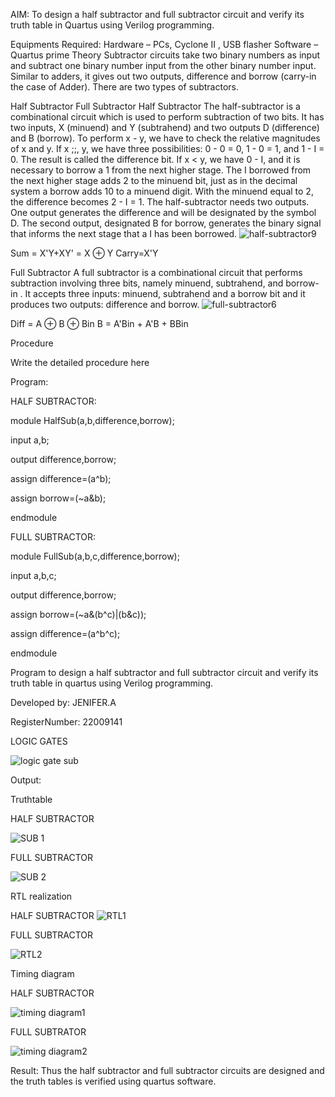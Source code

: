 AIM:
To design a half subtractor and full subtractor circuit and verify its truth table in Quartus using Verilog programming.

 Equipments Required:
 Hardware – PCs, Cyclone II , USB flasher
 Software – Quartus prime
 Theory
Subtractor circuits take two binary numbers as input and subtract one binary number input from the other binary number input. Similar to adders, it gives out two outputs, difference and borrow (carry-in the case of Adder). There are two types of subtractors.

 Half Subtractor Full Subtractor
 Half Subtractor
The half-subtractor is a combinational circuit which is used to perform subtraction of two bits. It has two inputs, X (minuend) and Y (subtrahend) and two outputs D (difference) and B (borrow). To perform x - y, we have to check the relative magnitudes of x and y. If x ;;, y, we have three possibilities: 0 - 0 = 0, 1 - 0 = 1, and 1 - I = 0. The result is called the difference bit. If x < y, we have 0 - I, and it is necessary to borrow a 1 from the next higher stage. The I borrowed from the next higher stage adds 2 to the minuend bit, just as in the decimal system a borrow adds 10 to a minuend digit. With the minuend equal to 2, the difference becomes 2 - I = 1. The half-subtractor needs two outputs. One output generates the difference and will be designated by the symbol D. The second output, designated B for borrow, generates the binary signal that informs the next stage that a I has been borrowed.
![half-subtractor9](https://user-images.githubusercontent.com/36288975/166112538-58c3bc7c-ee5d-4e6a-ac8d-8e8328efe27a.png)


Sum = X'Y+XY' = X ⊕ Y
Carry=X'Y

 Full Subtractor
A full subtractor is a combinational circuit that performs subtraction involving three bits, namely minuend, subtrahend, and borrow-in . It accepts three inputs: minuend, subtrahend and a borrow bit and it produces two outputs: difference and borrow. 
![full-subtractor6](https://user-images.githubusercontent.com/36288975/166112541-24c68359-3de8-4674-ae22-8272ffc385ed.png)


Diff = A ⊕ B ⊕ Bin B = A'Bin + A'B + BBin

Procedure



Write the detailed procedure here 


 Program:
 
HALF SUBTRACTOR:

module HalfSub(a,b,difference,borrow);

input a,b;

output difference,borrow;

assign difference=(a^b);

assign borrow=(~a&b);

endmodule

FULL SUBTRACTOR:

module FullSub(a,b,c,difference,borrow);

input a,b,c;

output difference,borrow;

assign borrow=(~a&(b^c)|(b&c));

assign difference=(a^b^c);

endmodule


Program to design a half subtractor and full subtractor circuit and verify its truth table in quartus using Verilog programming.

Developed by: JENIFER.A

RegisterNumber:  22009141

LOGIC GATES

![logic gate sub](https://user-images.githubusercontent.com/121572543/211150649-d7a5adc8-9049-4874-9287-ea38d1416f7d.png)




 Output:
 
 Truthtable

HALF SUBTRACTOR

![SUB 1](https://user-images.githubusercontent.com/121572543/211150407-66701961-4c9a-4446-863a-a0c6ada5caeb.png)


FULL SUBTRACTOR

![SUB 2](https://user-images.githubusercontent.com/121572543/211150416-7ab43516-a7e9-4b67-9261-24037682199e.png)


 RTL realization
 
 HALF SUBTRACTOR
 ![RTL1](https://user-images.githubusercontent.com/121572543/211150437-b4cdf6a3-6891-4e3e-afbb-25fd13b9756a.png)

 FULL SUBTRACTOR
 
![RTL2](https://user-images.githubusercontent.com/121572543/211150521-c4f3bb32-7fd1-4ddf-9aaa-a02816f5929a.png)


 Timing diagram 
 
HALF SUBTRACTOR

![timing diagram1](https://user-images.githubusercontent.com/121572543/211150545-46361478-65d1-45a1-8712-af9e59d3152e.png)

FULL SUBTRATOR

![timing diagram2](https://user-images.githubusercontent.com/121572543/211150568-370d1414-d301-459e-b08d-2edbc0a78c2f.png)


 Result:
Thus the half subtractor and full subtractor circuits are designed and the truth tables is verified using quartus software.
